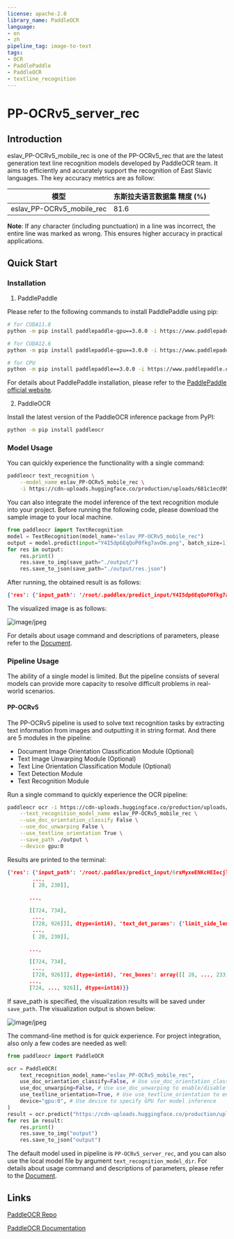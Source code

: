 ```yaml
---
license: apache-2.0
library_name: PaddleOCR
language:
- en
- zh
pipeline_tag: image-to-text
tags:
- OCR
- PaddlePaddle
- PaddleOCR
- textline_recognition
---
```


# PP-OCRv5_server_rec

## Introduction

eslav_PP-OCRv5_mobile_rec is one of the PP-OCRv5_rec that are the latest generation text line recognition models developed by PaddleOCR team. It aims to efficiently and accurately support the recognition of East Slavic languages. The key accuracy metrics are as follow:

| 模型 | 东斯拉夫语言数据集 精度 (%) |
|-|-|
| eslav_PP-OCRv5_mobile_rec | 81.6|


**Note**: If any character (including punctuation) in a line was incorrect, the entire line was marked as wrong. This ensures higher accuracy in practical applications.

## Quick Start

### Installation

1. PaddlePaddle

Please refer to the following commands to install PaddlePaddle using pip:

```bash
# for CUDA11.8
python -m pip install paddlepaddle-gpu==3.0.0 -i https://www.paddlepaddle.org.cn/packages/stable/cu118/

# for CUDA12.6
python -m pip install paddlepaddle-gpu==3.0.0 -i https://www.paddlepaddle.org.cn/packages/stable/cu126/

# for CPU
python -m pip install paddlepaddle==3.0.0 -i https://www.paddlepaddle.org.cn/packages/stable/cpu/
```

For details about PaddlePaddle installation, please refer to the [PaddlePaddle official website](https://www.paddlepaddle.org.cn/en/install/quick).

2. PaddleOCR

Install the latest version of the PaddleOCR inference package from PyPI:

```bash
python -m pip install paddleocr
```

### Model Usage

You can quickly experience the functionality with a single command:

```bash
paddleocr text_recognition \
    --model_name eslav_PP-OCRv5_mobile_rec \
    -i https://cdn-uploads.huggingface.co/production/uploads/681c1ecd9539bdde5ae1733c/Y4I5dp6EqQoP0fkg7avOm.png
```

You can also integrate the model inference of the text recognition module into your project. Before running the following code, please download the sample image to your local machine.

```python
from paddleocr import TextRecognition
model = TextRecognition(model_name="eslav_PP-OCRv5_mobile_rec")
output = model.predict(input="Y4I5dp6EqQoP0fkg7avOm.png", batch_size=1)
for res in output:
    res.print()
    res.save_to_img(save_path="./output/")
    res.save_to_json(save_path="./output/res.json")
```

After running, the obtained result is as follows:

```json
{'res': {'input_path': '/root/.paddlex/predict_input/Y4I5dp6EqQoP0fkg7avOm.png', 'page_index': None, 'rec_text': '15 цікавих фактів', 'rec_score': 0.9629424810409546}}
```

The visualized image is as follows:

![image/jpeg](https://cdn-uploads.huggingface.co/production/uploads/681c1ecd9539bdde5ae1733c/ZN_QDXxS51dGSp45gbr8K.png)

For details about usage command and descriptions of parameters, please refer to the [Document](https://paddlepaddle.github.io/PaddleOCR/latest/en/version3.x/module_usage/text_recognition.html#iii-quick-start).

### Pipeline Usage

The ability of a single model is limited. But the pipeline consists of several models can provide more capacity to resolve difficult problems in real-world scenarios.

#### PP-OCRv5

The PP-OCRv5 pipeline is used to solve text recognition tasks by extracting text information from images and outputting it in string format. And there are 5 modules in the pipeline: 
* Document Image Orientation Classification Module (Optional)
* Text Image Unwarping Module (Optional)
* Text Line Orientation Classification Module (Optional)
* Text Detection Module
* Text Recognition Module

Run a single command to quickly experience the OCR pipeline:

```bash
paddleocr ocr -i https://cdn-uploads.huggingface.co/production/uploads/681c1ecd9539bdde5ae1733c/6rxMyxeENKcHEIecjlHzz.png \
    --text_recognition_model_name eslav_PP-OCRv5_mobile_rec \
    --use_doc_orientation_classify False \
    --use_doc_unwarping False \
    --use_textline_orientation True \
    --save_path ./output \
    --device gpu:0 
```

Results are printed to the terminal:

```json
{'res': {'input_path': '/root/.paddlex/predict_input/6rxMyxeENKcHEIecjlHzz.png', 'page_index': None, 'model_settings': {'use_doc_preprocessor': True, 'use_textline_orientation': True}, 'doc_preprocessor_res': {'input_path': None, 'page_index': None, 'model_settings': {'use_doc_orientation_classify': False, 'use_doc_unwarping': False}, 'angle': -1}, 'dt_polys': array([[[ 29,  22],
        ...,
        [ 28, 230]],

       ...,

       [[724, 734],
        ...,
        [728, 926]]], dtype=int16), 'text_det_params': {'limit_side_len': 64, 'limit_type': 'min', 'thresh': 0.3, 'max_side_limit': 4000, 'box_thresh': 0.6, 'unclip_ratio': 1.5}, 'text_type': 'general', 'textline_orientation_angles': array([0, ..., 0]), 'text_rec_score_thresh': 0.0, 'rec_texts': ['УКРАЇНСЬКА', 'MOBA', '15', 'цікавих', 'фактів'], 'rec_scores': array([0.62988585, ..., 0.81468344]), 'rec_polys': array([[[ 29,  22],
        ...,
        [ 28, 230]],

       ...,

       [[724, 734],
        ...,
        [728, 926]]], dtype=int16), 'rec_boxes': array([[ 28, ..., 233],
       ...,
       [724, ..., 926]], dtype=int16)}}
```

If save_path is specified, the visualization results will be saved under `save_path`. The visualization output is shown below:

![image/jpeg](https://cdn-uploads.huggingface.co/production/uploads/681c1ecd9539bdde5ae1733c/JxhaGsu_c8QM_awm9soKG.png)

The command-line method is for quick experience. For project integration, also only a few codes are needed as well:

```python
from paddleocr import PaddleOCR  

ocr = PaddleOCR(
    text_recognition_model_name="eslav_PP-OCRv5_mobile_rec",
    use_doc_orientation_classify=False, # Use use_doc_orientation_classify to enable/disable document orientation classification model
    use_doc_unwarping=False, # Use use_doc_unwarping to enable/disable document unwarping module
    use_textline_orientation=True, # Use use_textline_orientation to enable/disable textline orientation classification model
    device="gpu:0", # Use device to specify GPU for model inference
)
result = ocr.predict("https://cdn-uploads.huggingface.co/production/uploads/681c1ecd9539bdde5ae1733c/6rxMyxeENKcHEIecjlHzz.png")  
for res in result:  
    res.print()  
    res.save_to_img("output")  
    res.save_to_json("output")
```

The default model used in pipeline is `PP-OCRv5_server_rec`, and you can also use the local model file by argument `text_recognition_model_dir`. For details about usage command and descriptions of parameters, please refer to the [Document](https://paddlepaddle.github.io/PaddleOCR/latest/en/version3.x/pipeline_usage/OCR.html#2-quick-start).

## Links

[PaddleOCR Repo](https://github.com/paddlepaddle/paddleocr)

[PaddleOCR Documentation](https://paddlepaddle.github.io/PaddleOCR/latest/en/index.html)
